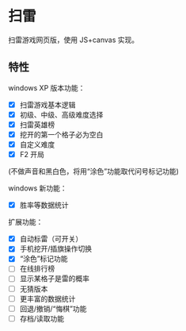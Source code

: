# 扫雷
扫雷游戏网页版，使用 JS+canvas 实现。

## 特性
windows XP 版本功能：
- [x] 扫雷游戏基本逻辑
- [x] 初级、中级、高级难度选择
- [x] 扫雷英雄榜
- [x] 挖开的第一个格子必为空白
- [x] 自定义难度
- [x] F2 开局

(不做声音和黑白色，将用“涂色”功能取代问号标记功能)

windows 新功能：
- [x] 胜率等数据统计

扩展功能：
- [x] 自动标雷（可开关）
- [x] 手机挖开/插旗操作切换
- [x] “涂色”标记功能
- [ ] 在线排行榜
- [ ] 显示某格子是雷的概率
- [ ] 无猜版本
- [ ] 更丰富的数据统计
- [ ] 回退/撤销/“悔棋”功能
- [ ] 存档/读取功能
